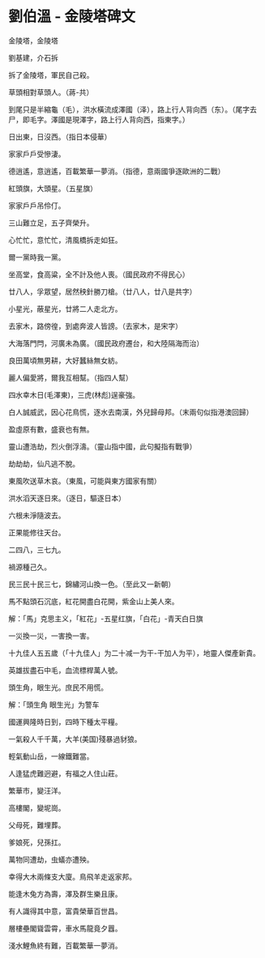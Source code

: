 # 劉伯溫 - 金陵塔碑文

&#x20;

金陵塔，金陵塔

劉基建，介石拆

拆了金陵塔，軍民自己殺。

草頭相對草頭人。（蔣-共）

到尾只是半縮龜（毛），洪水橫流成澤國（泽），路上行人背向西（东）。（尾字去尸，即毛字。澤國是現澤字，路上行人背向西，指東字。）

日出東，日沒西。（指日本侵華）

家家戶戶受慘淒。

德逍遙，意逍遙，百載繁華一夢消。（指德，意兩國爭逐歐洲的二戰）

紅頭旗，大頭星。（五星旗）

家家戶戶吊伶仃。

三山難立足，五子齊榮升。

心忙忙，意忙忙，清風橋拆走如狂。

爾一黨時我一黨。

坐高堂，食高粱，全不計及他人喪。（國民政府不得民心）

廿八人，孚眾望，居然秧針勝刀槍。（廿八人，廿八是共字）

小星光，蔽星光，廿將二人走北方。

去家木，路傍徨，到處奔波人皆謗。（去家木，是宋字）

大海落門閂，河廣未為廣。（國民政府遷台，和大陸隔海而治）

良田萬頃無男耕，大好蠶絲無女紡。

麗人偏愛將，爾我互相幫。（指四人幫）

四水幸木日(毛澤東)，三虎(林彪)逞豪強。

白人誠威武，因心花鳥慌，逐水去南漢，外兒歸母邦。（末兩句似指港澳回歸）

盈虛原有數，盛衰也有無。

靈山遭浩劫，烈火倒浮濤。（靈山指中國，此句擬指有戰爭）

劫劫劫，仙凡逃不脫。

東風吹送草木哀。（東風，可能與東方國家有關）

洪水滔天逐日來。（逐日，驅逐日本）

六根未淨隨波去。

正果能修往天台。

二四八，三七九。

禍源種己久。

民三民十民三七，錦繡河山換一色。（至此又一新朝）

馬不點頭石沉底，紅花開盡白花開，紫金山上美人來。

解：「馬」克思主义，「紅花」-五星红旗，「白花」-青天白日旗

一災換一災，一害換一害。

十九佳人五五歲（「十九佳人」为二十减一为干-干加人为平），地靈人傑產新貴。

英雄拔盡石中毛，血流標桿萬人號。

頭生角，眼生光。庶民不用慌。

解：「頭生角 眼生光」为警车

國運興隆時日到，四時下種太平糧。

一氣殺人千千萬，大羊(美国)殘暴過豺狼。

輕氣動山岳，一線鐵難當。

人逢猛虎難迥避，有福之人住山莊。

繁華市，變汪洋。

高樓閣，變坭崗。

父母死，難埋葬。

爹娘死，兒孫扛。

萬物同遭劫，虫蟻亦遭殃。

幸得大木兩條支大廈。鳥飛羊走返家邦。

能逢木兔方為壽，澤及群生樂且康。

有人識得其中意，富貴榮華百世昌。

層樓壘閣聳雲霄，車水馬龍竟夕囂。

淺水鯉魚終有難，百載繁華一夢消。

&#x20;
